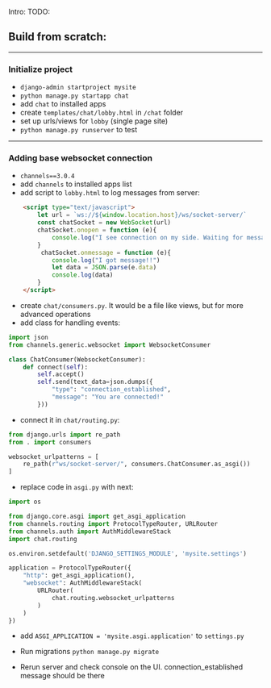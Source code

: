 Intro: 
TODO:


## Build from scratch:

---
### Initialize project
* `django-admin startproject mysite`
* `python manage.py startapp chat`
* add `chat` to installed apps
* create `templates/chat/lobby.html` in `/chat` folder
* set up urls/views for `lobby` (single page site)
* `python manage.py runserver` to test

---
### Adding base websocket connection
* `channels==3.0.4`
* add `channels` to installed apps list
* add script to `lobby.html` to log messages from server:
```html
    <script type="text/javascript">
        let url = `ws://${window.location.host}/ws/socket-server/`
        const chatSocket = new WebSocket(url)
        chatSocket.onopen = function (e){
            console.log("I see connection on my side. Waiting for messages...")
        }
         chatSocket.onmessage = function (e){
            console.log("I got message!!")
            let data = JSON.parse(e.data)
            console.log(data)
        }
    </script>
```
* create `chat/consumers.py`. It would be a file like views, but for more advanced operations
* add class for handling events:
```python
import json
from channels.generic.websocket import WebsocketConsumer

class ChatConsumer(WebsocketConsumer):
    def connect(self):
        self.accept()
        self.send(text_data=json.dumps({
            "type": "connection_established",
            "message": "You are connected!"
        }))
```
* connect it in `chat/routing.py`:
```python
from django.urls import re_path
from . import consumers

websocket_urlpatterns = [
    re_path(r"ws/socket-server/", consumers.ChatConsumer.as_asgi())
]
```
* replace code in `asgi.py` with next:
```python
import os

from django.core.asgi import get_asgi_application
from channels.routing import ProtocolTypeRouter, URLRouter
from channels.auth import AuthMiddlewareStack
import chat.routing

os.environ.setdefault('DJANGO_SETTINGS_MODULE', 'mysite.settings')

application = ProtocolTypeRouter({
    "http": get_asgi_application(),
    "websocket": AuthMiddlewareStack(
        URLRouter(
            chat.routing.websocket_urlpatterns
        )
    )
})

```
* add `ASGI_APPLICATION = 'mysite.asgi.application'` to `settings.py`

* Run migrations `python manage.py migrate`
* Rerun server and check console on the UI. connection_established message should be there

